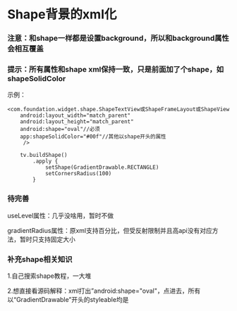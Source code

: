 # Shape背景的xml化

### 注意：和shape一样都是设置background，所以和background属性会相互覆盖

### 提示：所有属性和shape xml保持一致，只是前面加了个shape，如shapeSolidColor

示例：

```
<com.foundation.widget.shape.ShapeTextView或ShapeFrameLayout或ShapeView
    android:layout_width="match_parent"
    android:layout_height="match_parent"
    android:shape="oval"//必须
    app:shapeSolidColor="#00f"//其他以shape开头的属性
     />

    tv.buildShape()
        .apply {
            setShape(GradientDrawable.RECTANGLE)
            setCornersRadius(100)
        }
```

### 待完善

useLevel属性：几乎没啥用，暂时不做

gradientRadius属性：原xml支持百分比，但受反射限制并且高api没有对应方法，暂时只支持固定大小

### 补充shape相关知识

1.自己搜索shape教程，一大堆

2.想直接看源码解释：xml打出”android:shape="oval"，点进去，所有以“GradientDrawable”开头的styleable均是
